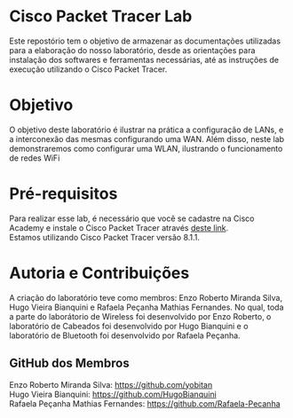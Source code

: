 # Cisco Packet Tracer Lab
Este repostório tem o objetivo de armazenar as documentações utilizadas para a elaboração do nosso laboratório, desde as orientações para instalação dos softwares e ferramentas necessárias, até as instruções de execução utilizando o Cisco Packet Tracer.

# Objetivo
O objetivo deste laboratório é ilustrar na prática a configuração de LANs, e a interconexão das mesmas configurando uma WAN.
Além disso, neste lab demonstraremos como configurar uma WLAN, ilustrando o funcionamento de redes WiFi

# Pré-requisitos
Para realizar esse lab, é necessário que você se cadastre na Cisco Academy e instale o Cisco Packet Tracer através [deste link](https://www.netacad.com/pt-br/courses/packet-tracer).<br />
Estamos utilizando Cisco Packet Tracer versão 8.1.1.

# Autoria e Contribuições

A criação do laboratório teve como membros: Enzo Roberto Miranda Silva, Hugo Vieira Bianquini e Rafaela Peçanha Mathias Fernandes. No qual, toda a parte do laborátorio de Wireless foi desenvolvido por Enzo Roberto, o laboratório de Cabeados foi desenvolvido por Hugo Bianquini e o laboratório de Bluetooth foi desenvolvido por Rafaela Peçanha.

## GitHub dos Membros

Enzo Roberto Miranda Silva: https://github.com/yobitan<br />
Hugo Vieira Bianquini: https://github.com/HugoBianquini<br />
Rafaela Peçanha Mathias Fernandes: https://github.com/Rafaela-Pecanha<br />
